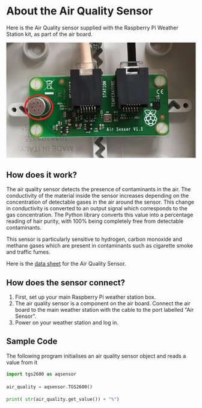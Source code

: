 # About the Air Quality Sensor

Here is the Air Quality sensor supplied with the Raspberry Pi Weather Station kit, as part of the air board.

![Air Quality Sensor](images/air_quality_sensor.png)

## How does it work?

The air quality sensor detects the presence of contaminants in the air. The conductivity of the material inside the sensor increases depending on the concentration of detectable gases in the air around the sensor. This change in conductivity is converted to an output signal which corresponds to the gas concentration. The Python library converts this value into a percentage reading of hair purity, with 100% being completely free from detectable contaminants. 

This sensor is particularly sensitive to hydrogen, carbon monoxide and methane gases which are present in contaminants such as cigarette smoke and traffic fumes.

Here is the [data sheet](http://www.figarosensor.com/products/2600pdf.pdf) for the Air Quality Sensor.

## How does the sensor connect?

1. First, set up your main Raspberry Pi weather station box.
1. The air quality sensor is a component on the air board. Connect the air board to the main weather station with the cable to the port labelled "Air Sensor".
1. Power on your weather station and log in.


## Sample Code

The following program initialises an air quality sensor object and reads a value from it

```python
import tgs2600 as aqsensor

air_quality = aqsensor.TGS2600()

print( str(air_quality.get_value()) + "%")
```

